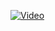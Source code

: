 [![Video](https://drive.google.com/file/d/1aR9YnX-t5nQpGw3Yo8nkMo9Co_jHxoAs/view?usp=share_link)](https://drive.google.com/file/d/1OPQljXbkFApPsaOTzoBvGepN1wJ1T-Sg/view?usp=share_link)
